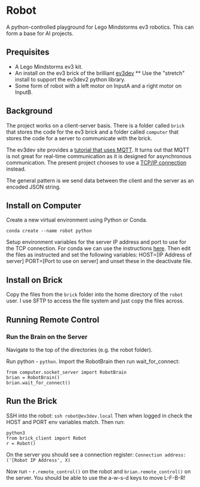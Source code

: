 # Robot

A python-controlled playground for Lego Mindstorms ev3 robotics.
This can form a base for AI projects.

## Prequisites

* A Lego Mindstorms ev3 kit.
* An install on the ev3 brick of the brilliant [ev3dev](https://www.ev3dev.org/docs/getting-started/)
** Use the "stretch" install to support the ev3dev2 python library.
* Some form of robot with a left motor on InputA and a right motor on InputB.

## Background

The project works on a client-server basis. There is a folder called
```brick``` that stores the code for the ev3 brick and a folder called
```computer``` that stores the code for a server to communicate with
the brick.

The ev3dev site provides a [tutorial that uses MQTT](http://www.ev3dev.org/docs/tutorials/sending-and-receiving-messages-with-mqtt/).
It turns out that MQTT is not great for real-time communication as it is designed for asynchronous communication.
The present project chooses to use a [TCP/IP connection](https://pythonspot.com/python-network-sockets-programming-tutorial/) instead.

The general pattern is we send data between the client and the server as
an encoded JSON string.

## Install on Computer

Create a new virtual environment using Python or Conda.

```conda create --name robot python```

Setup environment variables for the server IP address and port to use
for the TCP connection. For conda we can use the instructions [here](https://conda.io/docs/user-guide/tasks/manage-environments.html#macos-and-linux).
Then edit the files as instructed and set the following variables:
HOST=\[IP Address of server\]
PORT=\[Port to use on server\]
and unset these in the deactivate file.

## Install on Brick

Copy the files from the ```brick``` folder into the home directory of
the ```robot``` user. I use SFTP to access the file system and just
copy the files across.

## Running Remote Control

### Run the Brain on the Server

Navigate to the top of the directories (e.g. the robot folder).

Run python - ```python```.
Import the RobotBrain then run wait_for_connect:
```
from computer.socket_server import RobotBrain
brian = RobotBrain()
brian.wait_for_connect()
```

## Run the Brick

SSH into the robot:
```ssh robot@ev3dev.local```
Then when logged in check the HOST and PORT env variables match.
Then run:
```
python3
from brick_client import Robot
r = Robot()
```

On the server you should see a connection register:
```Connection address: ('[Robot IP Address', X)```

Now run - ```r.remote_control()``` on the robot and ```brian.remote_control()```
on the server. You should be able to use the a-w-s-d keys to move L-F-B-R!



